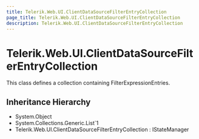 ```yaml
---
title: Telerik.Web.UI.ClientDataSourceFilterEntryCollection
page_title: Telerik.Web.UI.ClientDataSourceFilterEntryCollection
description: Telerik.Web.UI.ClientDataSourceFilterEntryCollection
---
```


# Telerik.Web.UI.ClientDataSourceFilterEntryCollection

This class defines a collection containing FilterExpressionEntries.

## Inheritance Hierarchy

* System.Object
* System.Collections.Generic.List`1
* Telerik.Web.UI.ClientDataSourceFilterEntryCollection : IStateManager

